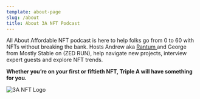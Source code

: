 ```yaml
---
template: about-page
slug: /about
title: About 3A NFT Podcast
---
```

All About Affordable NFT podcast is here to help folks go from 0 to 60 with NFTs without breaking the bank. Hosts Andrew aka [Rantum ](twitter.com/rantumbits)and George from Mostly Stable on (ZED RUN), help navigate new projects, interview expert guests and explore NFT trends. 

**Whether you’re on your first or fiftieth NFT, Triple A will have something for you.**

![3A NFT Logo](/assets/3anft-logo-1-.png "3A NFT Logo")